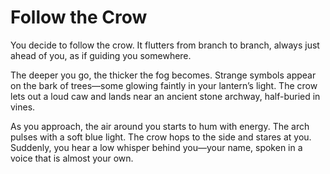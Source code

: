# Follow the Crow

You decide to follow the crow. It flutters from branch to branch, always just ahead of you, as if guiding you somewhere.

The deeper you go, the thicker the fog becomes. Strange symbols appear on the bark of trees—some glowing faintly in your lantern’s light. The crow lets out a loud caw and lands near an ancient stone archway, half-buried in vines.

As you approach, the air around you starts to hum with energy. The arch pulses with a soft blue light. The crow hops to the side and stares at you. Suddenly, you hear a low whisper behind you—your name, spoken in a voice that is almost your own.